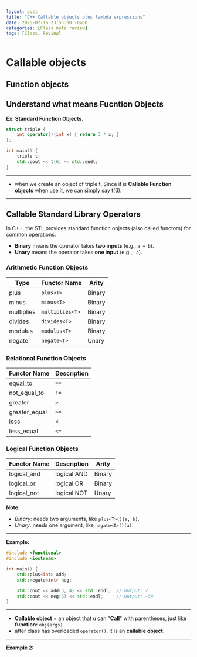 ```yaml
---
layout: post
title: "C++ Callable objects plus lambda expressions"
date: 2025-07-16 23:55:00 -0400
categories: [Class note review]
tags: [Class, Review]
---
```



# **Callable objects** 

## Function objects

Understand what means Fucntion Objects
---
**Ex: Standard Function Objects**.
```cpp
struct triple {
    int operator()(int x) { return 3 * x; }
};

int main() {
    triple t;
    std::cout << t(6) << std::endl;
}
```
---
- when we create an object of triple t, Since it is **Callable Function objects** when use it,  we can simply say t(6).
---
## Callable Standard Library Operators

In C++, the STL provides standard function objects (also called functors) for common operations.  
- **Binary** means the operator takes **two inputs** (e.g., `a + b`).
- **Unary** means the operator takes **one input** (e.g., `-a`).

### Arithmetic Function Objects

| Type     | Functor Name         | Arity  |
|----------|----------------------|--------|
| plus     | `plus<T>`            | Binary |
| minus    | `minus<T>`           | Binary |
| multiplies | `multiplies<T>`    | Binary |
| divides  | `divides<T>`         | Binary |
| modulus  | `modulus<T>`         | Binary |
| negate   | `negate<T>`          | Unary  |

### Relational Function Objects

| Functor Name         | Description          |
|----------------------|---------------------|
| equal_to<T>          | `==`                |
| not_equal_to<T>      | `!=`                |
| greater<T>           | `>`                 |
| greater_equal<T>     | `>=`                |
| less<T>              | `<`                 |
| less_equal<T>        | `<=`                |

### Logical Function Objects

| Functor Name         | Description      | Arity  |
|----------------------|-----------------|--------|
| logical_and<T>       | logical AND     | Binary |
| logical_or<T>        | logical OR      | Binary |
| logical_not<T>       | logical NOT     | Unary  |

**Note:**  
- *Binary*: needs two arguments, like `plus<T>()(a, b)`.
- *Unary*: needs one argument, like `negate<T>()(a)`.

---

**Example:**  
```cpp
#include <functional>
#include <iostream>

int main() {
    std::plus<int> add;
    std::negate<int> neg;

    std::cout << add(3, 4) << std::endl;  // Output: 7
    std::cout << neg(5) << std::endl;     // Output: -5W
}
```
---
- **Callable object** = an object that u can "**Call**" with parentheses, just like **function:** `obj(args)`.
- after class has overloaded `operator()`, it is an **callable object**.
---

**Example 2:**
```cpp





